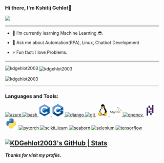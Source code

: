 ### Hi there, I'm Kshitij Gehlot👋

![](https://komarev.com/ghpvc/?username=KDGehlot2003)

<!-- **KDGehlot2003/KDGehlot2003** is a ✨ _special_ ✨ repository because its `README.md` (this file) appears on your GitHub profile. -->

---

<!-- Here are some ideas to get you started: -->

<!-- - 🔭 I’m currently working on ... -->
- 🌱 I’m currently learning Machine Learning 😎.
<!-- - 👯 I’m looking to collaborate on ... -->
<!-- - 🤔 I’m looking for help with ... -->
- 💬 Ask me about Automation(RPA), Linux, Chatbot Development
<!-- - 📫 How to reach me: ... -->
<!-- - 😄 Pronouns: ... -->
- ⚡ Fun fact: I love Problems.

---
<p><img align="left" src="https://github-readme-stats.vercel.app/api/top-langs?username=kdgehlot2003&show_icons=true&theme=radical&cache_seconds=200000&locale=en&layout=compact" alt="kdgehlot2003" /></p>

<p>&nbsp;<img align="center" src="https://github-readme-stats.vercel.app/api?username=kdgehlot2003&show_icons=true&theme=radical&cache_seconds=1800&locale=en" alt="kdgehlot2003" /></p>

<p><img align="center" src="https://github-readme-streak-stats.herokuapp.com/?user=kdgehlot2003&theme=highcontrast" alt="kdgehlot2003" /></p>

---

<h3 align="left">Languages and Tools:</h3>
<p align="left"> <a href="https://azure.microsoft.com/en-in/" target="_blank" rel="noreferrer"> <img src="https://www.vectorlogo.zone/logos/microsoft_azure/microsoft_azure-icon.svg" alt="azure" width="40" height="40"/> </a> <a href="https://www.gnu.org/software/bash/" target="_blank" rel="noreferrer"> <img src="https://www.vectorlogo.zone/logos/gnu_bash/gnu_bash-icon.svg" alt="bash" width="40" height="40"/> </a> <a href="https://www.cprogramming.com/" target="_blank" rel="noreferrer"> <img src="https://raw.githubusercontent.com/devicons/devicon/master/icons/c/c-original.svg" alt="c" width="40" height="40"/> </a> <a href="https://www.w3schools.com/cpp/" target="_blank" rel="noreferrer"> <img src="https://raw.githubusercontent.com/devicons/devicon/master/icons/cplusplus/cplusplus-original.svg" alt="cplusplus" width="40" height="40"/> </a> <a href="https://www.djangoproject.com/" target="_blank" rel="noreferrer"> <img src="https://cdn.worldvectorlogo.com/logos/django.svg" alt="django" width="40" height="40"/> </a> <a href="https://git-scm.com/" target="_blank" rel="noreferrer"> <img src="https://www.vectorlogo.zone/logos/git-scm/git-scm-icon.svg" alt="git" width="40" height="40"/> </a> <a href="https://www.linux.org/" target="_blank" rel="noreferrer"> <img src="https://raw.githubusercontent.com/devicons/devicon/master/icons/linux/linux-original.svg" alt="linux" width="40" height="40"/> </a> <a href="https://www.mysql.com/" target="_blank" rel="noreferrer"> <img src="https://raw.githubusercontent.com/devicons/devicon/master/icons/mysql/mysql-original-wordmark.svg" alt="mysql" width="40" height="40"/> </a> <a href="https://opencv.org/" target="_blank" rel="noreferrer"> <img src="https://www.vectorlogo.zone/logos/opencv/opencv-icon.svg" alt="opencv" width="40" height="40"/> </a> <a href="https://pandas.pydata.org/" target="_blank" rel="noreferrer"> <img src="https://raw.githubusercontent.com/devicons/devicon/2ae2a900d2f041da66e950e4d48052658d850630/icons/pandas/pandas-original.svg" alt="pandas" width="40" height="40"/> </a> <a href="https://www.python.org" target="_blank" rel="noreferrer"> <img src="https://raw.githubusercontent.com/devicons/devicon/master/icons/python/python-original.svg" alt="python" width="40" height="40"/> </a> <a href="https://pytorch.org/" target="_blank" rel="noreferrer"> <img src="https://www.vectorlogo.zone/logos/pytorch/pytorch-icon.svg" alt="pytorch" width="40" height="40"/> </a> <a href="https://scikit-learn.org/" target="_blank" rel="noreferrer"> <img src="https://upload.wikimedia.org/wikipedia/commons/0/05/Scikit_learn_logo_small.svg" alt="scikit_learn" width="40" height="40"/> </a> <a href="https://seaborn.pydata.org/" target="_blank" rel="noreferrer"> <img src="https://seaborn.pydata.org/_images/logo-mark-lightbg.svg" alt="seaborn" width="40" height="40"/> </a> <a href="https://www.selenium.dev" target="_blank" rel="noreferrer"> <img src="https://raw.githubusercontent.com/detain/svg-logos/780f25886640cef088af994181646db2f6b1a3f8/svg/selenium-logo.svg" alt="selenium" width="40" height="40"/> </a> <a href="https://www.tensorflow.org" target="_blank" rel="noreferrer"> <img src="https://www.vectorlogo.zone/logos/tensorflow/tensorflow-icon.svg" alt="tensorflow" width="40" height="40"/> </a> </p>

[![KDGehlot2003's GitHub | Stats](https://stats.quine.sh/KDGehlot2003/github?theme=dark)](https://quine.sh?utm_source=widgets&utm_campaign=KDGehlot2003)
---
***Thanks for visit my profile.***

